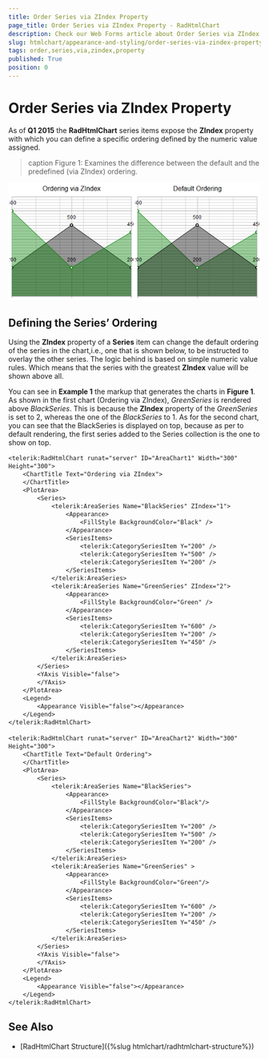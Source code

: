 ```yaml
---
title: Order Series via ZIndex Property
page_title: Order Series via ZIndex Property - RadHtmlChart
description: Check our Web Forms article about Order Series via ZIndex Property.
slug: htmlchart/appearance-and-styling/order-series-via-zindex-property
tags: order,series,via,zindex,property
published: True
position: 0
---
```


# Order Series via ZIndex Property

As of **Q1 2015** the **RadHtmlChart** series items expose the **ZIndex** property with which you can define a specific ordering defined by the numeric value assigned.

>caption Figure 1: Examines the difference between the default and the predefined (via ZIndex) ordering.

![htmlchart-ordering-via-zindex](images/htmlchart-ordering-via-zindex.png)

## Defining the Series’ Ordering

Using the **ZIndex** property of a **Series** item can change the default ordering of the series in the chart,i.e., one that is shown below, to be instructed to overlay the other series. The logic behind is based on simple	numeric value rules. Which means that the series with the greatest **ZIndex** value will be shown above all.

You can see in **Example 1** the markup that generates the charts in **Figure 1**. As shown in the first chart (Ordering via ZIndex), *GreenSeries* is rendered above *BlackSeries*. This is because the **ZIndex** property of the *GreenSeries*	is set to 2, whereas the one	of the *BlackSeries* to 1. As for the second chart, you can see that the BlackSeries is displayed on top, because as per to default	rendering, the first series added to the Series collection is the one to show on top.

````ASP.NET
<telerik:RadHtmlChart runat="server" ID="AreaChart1" Width="300" Height="300">
	<ChartTitle Text="Ordering via ZIndex">
	</ChartTitle>
	<PlotArea>
		<Series>
			<telerik:AreaSeries Name="BlackSeries" ZIndex="1">
				<Appearance>
					<FillStyle BackgroundColor="Black" />
				</Appearance>
				<SeriesItems>
					<telerik:CategorySeriesItem Y="200" />
					<telerik:CategorySeriesItem Y="500" />
					<telerik:CategorySeriesItem Y="200" />
				</SeriesItems>
			</telerik:AreaSeries>
			<telerik:AreaSeries Name="GreenSeries" ZIndex="2">
				<Appearance>
					<FillStyle BackgroundColor="Green" />
				</Appearance>
				<SeriesItems>
					<telerik:CategorySeriesItem Y="600" />
					<telerik:CategorySeriesItem Y="200" />
					<telerik:CategorySeriesItem Y="450" />
				</SeriesItems>
			</telerik:AreaSeries>
		</Series>
		<YAxis Visible="false">
		</YAxis>
	</PlotArea>
	<Legend>
		<Appearance Visible="false"></Appearance>
	</Legend>
</telerik:RadHtmlChart>

<telerik:RadHtmlChart runat="server" ID="AreaChart2" Width="300" Height="300">
	<ChartTitle Text="Default Ordering">
	</ChartTitle>
	<PlotArea>
		<Series>
			<telerik:AreaSeries Name="BlackSeries">
				<Appearance>
					<FillStyle BackgroundColor="Black"/>
				</Appearance>
				<SeriesItems>
					<telerik:CategorySeriesItem Y="200" />
					<telerik:CategorySeriesItem Y="500" />
					<telerik:CategorySeriesItem Y="200" />
				</SeriesItems>
			</telerik:AreaSeries>
			<telerik:AreaSeries Name="GreenSeries" >
				<Appearance>
					<FillStyle BackgroundColor="Green"/>
				</Appearance>
				<SeriesItems>
					<telerik:CategorySeriesItem Y="600" />
					<telerik:CategorySeriesItem Y="200" />
					<telerik:CategorySeriesItem Y="450" />
				</SeriesItems>
			</telerik:AreaSeries>
		</Series>
		<YAxis Visible="false">
		</YAxis>
	</PlotArea>
	<Legend>
		<Appearance Visible="false"></Appearance>
	</Legend>
</telerik:RadHtmlChart>
````

## See Also

 * [RadHtmlChart Structure]({%slug htmlchart/radhtmlchart-structure%})
